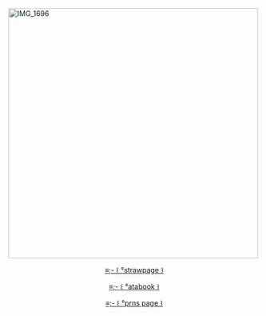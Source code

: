 <img width="500" height="500" alt="IMG_1696" src="https://github.com/user-attachments/assets/991f7bfd-460a-47fd-9a13-6e952774bdc7" />

<div id="header" align="center">

[≡;- ꒰ °strawpage ꒱](https://paparazzimurderparty.straw.page/) 

[≡;- ꒰ °atabook ꒱](https://cubibibibism.atabook.org/)

[≡;- ꒰ °prns page ꒱](https://en.pronouns.page/@moonpaint)
